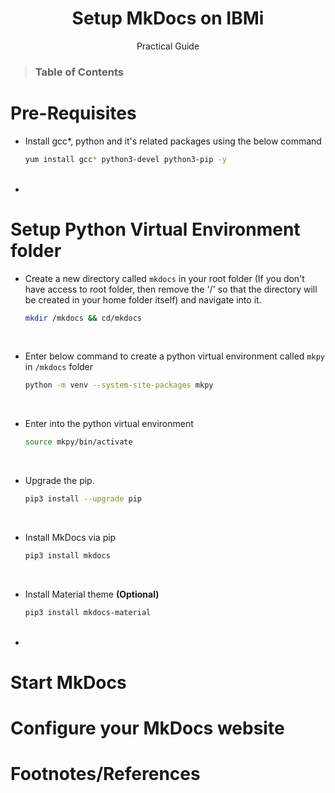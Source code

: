 <h1 align=center> Setup MkDocs on IBMi</h1>
 
<p align = center> Practical Guide </p>
       
><h3> Table of Contents 
</h3>


# Pre-Requisites
- Install gcc*, python and it's related packages using the below command
  ```bash
  yum install gcc* python3-devel python3-pip -y
  ```
  <br>

- 

# Setup Python Virtual Environment folder
- Create a new directory called `mkdocs` in your root folder (If you don't have access to root folder, then remove the '/' so that the directory will be created in your home folder itself) and navigate into it.
  ```bash
  mkdir /mkdocs && cd/mkdocs
  ```
  <br>

- Enter below command to create a python virtual environment called `mkpy` in `/mkdocs` folder
  ```bash
  python -m venv --system-site-packages mkpy
  ```
  <br>

- Enter into the python virtual environment
  ```bash
  source mkpy/bin/activate
  ```
  <br>

- Upgrade the pip.
  ```bash 
  pip3 install --upgrade pip
  ```
  <br>

- Install MkDocs via pip
  ```bash
  pip3 install mkdocs
  ```
  <br>

- Install Material theme **(Optional)**
  ```bash
  pip3 install mkdocs-material
  ```
  <br>

- 




# Start MkDocs

# Configure your MkDocs website

# Footnotes/References

